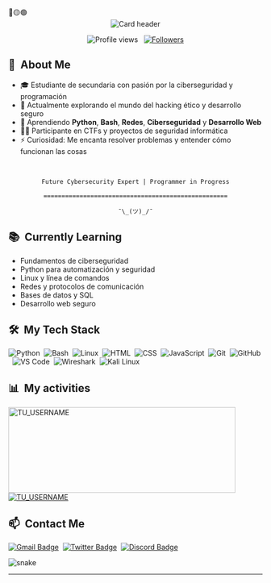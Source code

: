 <div>
🔴🟡🟢

<br>

</div>


<div align="center">
  <img src="https://raw.githubusercontent.com/gist/Pepyn0/99b1635ffc5c8e325bdcdd93115f09f9/raw/22c367b789fc8fabb9608e44133eddb3c3c432ce/github-header-image.svg" alt="Card header"/>
</div>

<p align="center">
  <img src="https://komarev.com/ghpvc/?username=TU_USERNAME&color=blueviolet" alt="Profile views" />
  &nbsp;
  <a href="https://github.com/TU_USERNAME?tab=followers">
    <img src="https://img.shields.io/github/followers/TU_USERNAME?style=social" alt="Followers" />
  </a>
</p>


<div>

  ## 🧭 &nbsp;About Me

  - 🎓 Estudiante de secundaria con pasión por la ciberseguridad y programación
  - 🔭 Actualmente explorando el mundo del hacking ético y desarrollo seguro
  - 🌱 Aprendiendo **Python**, **Bash**, **Redes**, **Ciberseguridad** y **Desarrollo Web**
  - 👨‍💻 Participante en CTFs y proyectos de seguridad informática
  - ⚡ Curiosidad: Me encanta resolver problemas y entender cómo funcionan las cosas

  <br>
  

</div>


<div align="center">

  `Future Cybersecurity Expert | Programmer in Progress`
  <br>

  `===================================================`
  <br>

  `¯\_(ツ)_/¯`
</div>


<div>

  ## 📚 &nbsp;Currently Learning

  - Fundamentos de ciberseguridad
  - Python para automatización y seguridad
  - Linux y línea de comandos
  - Redes y protocolos de comunicación
  - Bases de datos y SQL
  - Desarrollo web seguro

</div>


<div>

  ## 🛠️ &nbsp;My Tech Stack

  ![Python](https://img.shields.io/badge/-Python-0D1117?style=flat&logo=python)&nbsp;
  ![Bash](https://img.shields.io/badge/-Bash-0D1117?style=flat&logo=gnu-bash)&nbsp;
  ![Linux](https://img.shields.io/badge/-Linux-0D1117?style=flat&logo=linux)&nbsp;
  ![HTML](https://img.shields.io/badge/-HTML-0D1117?style=flat&logo=HTML5)&nbsp;
  ![CSS](https://img.shields.io/badge/-CSS-0D1117?style=flat&logo=CSS3&logoColor=1572B6)&nbsp;
  ![JavaScript](https://img.shields.io/badge/-JavaScript-0D1117?style=flat&logo=javascript)&nbsp;
  ![Git](https://img.shields.io/badge/-Git-0D1117?style=flat&logo=git)&nbsp;
  ![GitHub](https://img.shields.io/badge/-GitHub-0D1117?style=flat&logo=github)&nbsp;
  ![VS Code](https://img.shields.io/badge/-VS%20Code-0D1117?style=flat&logo=visual-studio-code&logoColor=007ACC)&nbsp;
  ![Wireshark](https://img.shields.io/badge/-Wireshark-0D1117?style=flat&logo=wireshark)&nbsp;
  ![Kali Linux](https://img.shields.io/badge/-Kali%20Linux-0D1117?style=flat&logo=kalilinux)

</div>


<div>

  ## 📊 &nbsp;My activities
  <a href="https://github.com/TU_USERNAME">
    <img width=450 height=170 align="center" alt="TU_USERNAME" src="https://github-readme-stats.vercel.app/api?username=TU_USERNAME&theme=midnight-purple&show_icons=true&bg_color=0D1117&hide_border=true&count_private=true" />
  </a>
  <a href="https://github.com/TU_USERNAME">
    <img align="center" alt="TU_USERNAME" src="https://github-readme-stats.vercel.app/api/top-langs/?username=TU_USERNAME&theme=midnight-purple&layout=compact&bg_color=0D1117&hide_border=true&count_private=true" />
  </a>
</div>

<div>

  ## 📫 &nbsp;Contact Me

  [![Gmail Badge](https://img.shields.io/badge/-TU_EMAIL-red?style=flat-square&logo=Gmail&logoColor=white)](mailto:TU_EMAIL)&nbsp;
  [![Twitter Badge](https://img.shields.io/badge/-TU_USUARIO_TWITTER-blue?style=flat-square&logo=Twitter&logoColor=white)](https://twitter.com/TU_USUARIO_TWITTER)&nbsp;
  [![Discord Badge](https://img.shields.io/badge/-TU_USUARIO_DISCORD-5865F2?style=flat-square&logo=Discord&logoColor=white)](https://discord.com/users/TU_ID_DISCORD)

</div>


<div>
  <img src="https://github.com/TU_USERNAME/TU_USERNAME/raw/output/github-contribution-grid-snake.svg" alt="snake"></center>
</div>

------
